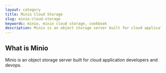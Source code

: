 ```yaml
---
layout: category
title: Minio Cloud Storage
slug: minio-cloud-storage
keywords: minio, minio cloud storage, cookbook
description: Minio is an object storage server built for cloud application developers and devops.
---
```


## What is Minio

Minio is an object storage server built for cloud application developers and devops.
